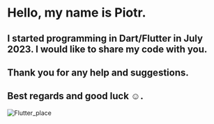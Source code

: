 # Hello, my name is Piotr.
## I started programming in Dart/Flutter in July 2023. I would like to share my code with you.
## Thank you for any help and suggestions.
## Best regards and good luck ☺️.
<!--
**ppawlusiak/ppawlusiak** is a ✨ _special_ ✨ repository because its `README.md` (this file) appears on your GitHub profile.

Here are some ideas to get you started:

- 🔭 I’m currently working on ...
- 🌱 I’m currently learning ...
- 👯 I’m looking to collaborate on ...
- 🤔 I’m looking for help with ...
- 💬 Ask me about ...
- 📫 How to reach me: ...
- 😄 Pronouns: ...
- ⚡ Fun fact: ...
-->
![Flutter_place](https://github.com/ppawlusiak/ppawlusiak/assets/140799678/92727840-8ce4-43ff-bbb3-d3ec5bb2dec6)
